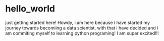 # hello_world
just getting started here!
Howdy, i am here because i have started my journey towards becomiing a data scientist, with that i have decided and i am commiting myself to learning python programing! 
I am super excited!!!
